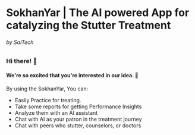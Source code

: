 # SokhanYar | The AI powered App for catalyzing the Stutter Treatment
###### by SalTech  



### Hi there! 👋
#### We're so excited that you're interested in our idea. 🤩


By using the SokhanYar, You can:
  - Easily Practice for treating.
  - Take some reports for getting Performance Insights
  - Analyze them with an AI assistant
  - Chat with AI as your patron in the treatment journey
  - Chat with peers who stutter, counselors, or doctors
